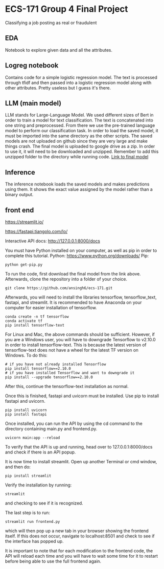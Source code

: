 # ECS-171 Group 4 Final Project
Classifying a job posting as real or fraudulent 

## EDA
Notebook to explore given data and all the attributes.

## Logreg notebook
Contains code for a simple logistic regression model. The text is processed through tfidf and then passed into a logistic regression model along with other attributes.
Pretty useless but I guess it's there.

## LLM (main model)
LLM stands for Large-Language Model. We used different sizes of Bert in order to train a model for text classification. The text is concatenated into one string and preprocessed. From there we use the pre-trained language model to perform our classification task.
In order to load the saved model, it must be imported into the same directory as the other scripts. The saved models are not uploaded on github since they are very large and make things crash. 
The final model is uploaded to google drive as a zip. In order to use it, it will need to be downloaded and unzipped.
Remember to add this unzipped folder to the directory while running code.
[Link to final model](https://drive.google.com/file/d/1KSlOKQpM3G8rlEhS9aed8--QP9sVWibl/view?usp=sharing)

## Inference
The inference notebook loads the saved models and makes predictions using them. It shows the exact value assigned by the model rather than a binary output.


## front end
https://streamlit.io/



https://fastapi.tiangolo.com/lo/

Interactive API docs: http://127.0.0.1:8000/docs

You must have Python installed on your computer, as well as pip in order to complete this tutorial.
Python: https://www.python.org/downloads/
Pip:
```
python get-pip.py
```
To run the code, first download the final model from the link above.
Afterwards, clone the repository into a folder of your choice.
```
git clone https://github.com/ansingh6/ecs-171.git
```
Afterwards, you will need to install the libraries tensorflow, tensorflow_text, fastapi, and streamlit.
It is recommended to have Anaconda on your computer for easier installation of tensorflow.
```
conda create -n tf tensorflow
conda activate tf
pip install tensorflow-text
```

For Linux and Mac, the above commands should be sufficient. However, if you are a Windows user, you will have to downgrade Tensorflow to v2.10.0 in order to install tensorflow-text. This is because the latest version of tensorflow-text does not have a wheel for the latest TF version on Windows. To do this:
```
# if you have not already installed Tensorflow
pip install tensorflow==2.10.0
# if you have installed Tensorflow and want to downgrade it
pip install --upgrade tensorflow==2.10.0
```
After this, continue the tensorflow-text installation as normal.

Once this is finished, fastapi and uvicorn must be installed.
Use pip to install fastapi and uvicorn.
```
pip install uvicorn
pip install fastapi
```

Once installed, you can run the API by using the cd command to the directory containing main.py and frontend.py.
```
uvicorn main:app --reload
```

To verify that the API is up and running, head over to 127.0.0.1:8000/docs and check if there is an API popup.

It is now time to install streamlit. Open up another Terminal or cmd window, and then do:
```
pip install streamlit
```

Verify the installation by running:
```
streamlit
```
and checking to see if it is recognized.

The last step is to run:
```
streamlit run frontend.py
```
which will then pop up a new tab in your browser showing the frontend itself. If this does not occur, navigate to localhost:8501 and check to see if the interface has popped up.

It is important to note that for each modification to the frontend code, the API will reload each time and you will have to wait some time for it to restart before being able to use the full frontend again.

